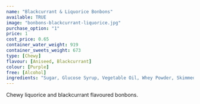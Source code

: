```yaml
---
name: "Blackcurrant & Liquorice Bonbons"
available: TRUE
image: "bonbons-blackcurrant-liquorice.jpg"
purchase_option: "1"
price: 1
cost_price: 0.65
container_water_weight: 919
container_sweets_weight: 673
type: [Chewy]
flavour: [Aniseed, Blackcurrant]
colour: [Purple]
free: [Alcohol]
ingredients: "Sugar, Glucose Syrup, Vegetable Oil, Whey Powder, Skimmed Milk Powder, Cornflour, Citric Acid, Flavourings, Butter Oil, Salt, Emulsifier: Soya Lecithin, Colour: E162"
---
```

Chewy liquorice and blackcurrant flavoured bonbons.